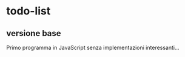 # todo-list
## versione base

Primo programma in JavaScript senza implementazioni interessanti...
 
